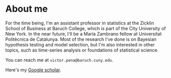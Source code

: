 # About me

For the time being, I'm an assistant professor in statistics at the Zicklin School of Business at Baruch College, which is part of the City University of New York. In the near future, I'll be a María Zambrano fellow at Universitat Politècnica de Catalunya. Most of the research I've done is on Bayesian hypothesis testing and model selection, but I'm also interested in other topics, such as time-series analysis or foundations of statistical science.

You can reach me at ``victor.pena@baruch.cuny.edu``.

Here's my [Google scholar](https://scholar.google.com/citations?user=VmWTUIoAAAAJ&hl=en).
